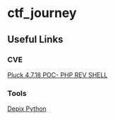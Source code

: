 # ctf_journey


## Useful Links

### CVE

[Pluck 4.7.18 POC- PHP REV SHELL](https://github.com/Rai2en/CVE-2023-50564_Pluck-v4.7.18_PoC)

### Tools

[Depix Python](https://github.com/spipm/Depix)
